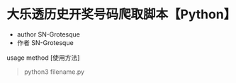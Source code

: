 # 大乐透历史开奖号码爬取脚本【Python】

- author SN-Grotesque
- 作者 SN-Grotesque

usage method [使用方法]
> python3 filename.py
